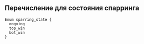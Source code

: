 ## Перечисление для состояния спарринга

```
Enum sparring_state {
  ongoing
  top_win
  bot_win
}
```
